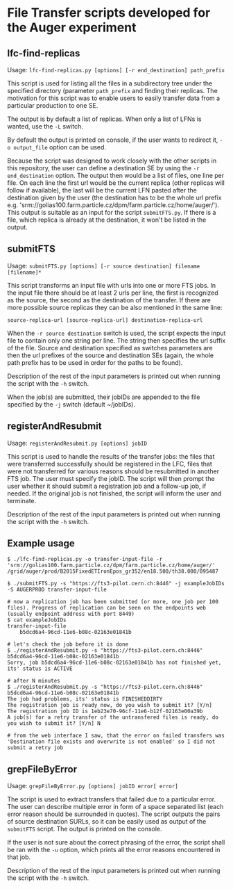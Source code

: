 # File Transfer scripts developed for the Auger experiment

## lfc-find-replicas

Usage: `lfc-find-replicas.py [options] [-r end_destination] path_prefix`

This script is used for listing all the files in a subdirectory tree under the specified directory (parameter `path_prefix` 
and finding their replicas. The motivation for this script was to enable users to easily transfer data from 
a particular production to one SE. 
 
The output is by default a list of replicas. When only a list of LFNs is wanted, use the `-L` switch. 

By default the output is printed on console, if the user wants to redirect it, `-o output_file` option can be used.

Because the script was designed to work closely with the other scripts in this repository, the user can define 
a destination SE by using the `-r end_destination` option. The output then would be a list of files, one line per file. On each line
the first url would be the current replica (other replicas will follow if available), the last will be the current LFN 
pasted after the destination given by the user (the destination has to be the whole url prefix e.g. 'srm://golias100.farm.particle.cz/dpm/farm.particle.cz/home/auger/'). 
This output is suitable as an input for the script `submitFTS.py`. If there is a file, which replica is already at the destination, it won't be listed in the output.

## submitFTS

Usage: `submitFTS.py [options] [-r source destination] filename [filename]*`

This script transforms an input file with urls into one or more FTS jobs. In the input file there should be at least 2 urls per 
line, the first is recognized as the source, the second as the destination of the transfer. If there are more possible
source replicas they can be also mentioned in the same line:

`source-replica-url [source-replica-url] destination-replica-url`

When the `-r source destination` switch is used, the script expects the input file to contain only one string per line.
The string then specifies the url suffix of the file. Source and destination specified as switches parameters are then
the url prefixes of the source and destination SEs (again, the whole path prefix has to be used in order for the paths to 
be found). 

Description of the rest of the input parameters is printed out when running the script with the `-h` switch.
 
When the job(s) are submitted, their jobIDs are appended to the file specified by the `-j` switch (default ~/jobIDs).

## registerAndResubmit

Usage: `registerAndResubmit.py [options] jobID`

This script is used to handle the results of the transfer jobs: the files that were transferred successfully should be registered
 in the LFC, files that were not transferred for various reasons should be resubmitted in another FTS job. The user must specify
 the jobID. The script will then prompt the user whether it should submit a registration job and a follow-up job, if needed. If
 the original job is not finished, the script will inform the user and terminate.
 
Description of the rest of the input parameters is printed out when running the script with the `-h` switch.

## Example usage
```
$ ./lfc-find-replicas.py -o transfer-input-file -r 'srm://golias100.farm.particle.cz/dpm/farm.particle.cz/home/auger/' /grid/auger/prod/B2015FixedETIronEpos_gr352/en18.500/th38.000/095487

$ ./submitFTS.py -s "https://fts3-pilot.cern.ch:8446" -j exampleJobIDs -S AUGERPROD transfer-input-file

# now a replication job has been submitted (or more, one job per 100 files). Progress of replication can be seen on the endpoints web (usually endpoint address with port 8449)
$ cat exampleJobIDs 
transfer-input-file
	b5dcd6a4-96cd-11e6-b08c-02163e01841b

# let's check the job before it is done
$ ./registerAndResubmit.py -s "https://fts3-pilot.cern.ch:8446" b5dcd6a4-96cd-11e6-b08c-02163e01841b
Sorry, job b5dcd6a4-96cd-11e6-b08c-02163e01841b has not finished yet, its' status is ACTIVE

# after N minutes
$ ./registerAndResubmit.py -s "https://fts3-pilot.cern.ch:8446" b5dcd6a4-96cd-11e6-b08c-02163e01841b
The job had problems, its' status is FINISHEDDIRTY
The registration job is ready now, do you wish to submit it? [Y/n]
The registration job ID is 1eb23e70-96cf-11e6-b12f-02163e00a39b
A job(s) for a retry transfer of the untransfered files is ready, do you wish to submit it? [Y/n] N

# from the web interface I saw, that the error on failed transfers was 'Destination file exists and overwrite is not enabled' so I did not submit a retry job
```

## grepFileByError

Usage: `grepFileByError.py [options] jobID error[ error]`

The script is used to extract transfers that failed due to a particular error. The user can describe multiple error in 
form of a space separated list (each error reason should be surrounded in quotes). The script outputs the pairs of 
source destination SURLs, so it can be easily used as output of the `submitFTS` script. The output is printed 
on the console.

If the user is not sure about the correct phrasing of the error, the script shall be ran with the `-u` option, which
prints all the error reasons encountered in that job.

Description of the rest of the input parameters is printed out when running the script with the `-h` switch.
